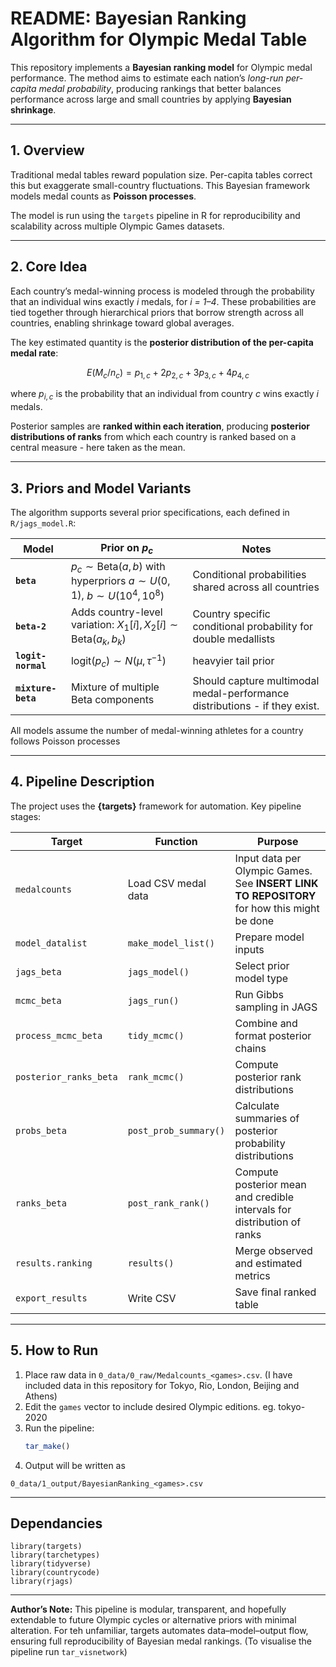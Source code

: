 # README: Bayesian Ranking Algorithm for Olympic Medal Table

This repository implements a **Bayesian ranking model** for Olympic medal performance.  The method aims to estimate each nation’s *long-run per-capita medal probability*, producing rankings that better balances performance across large and small countries by applying **Bayesian shrinkage**.  

---

## 1. Overview  

Traditional medal tables reward population size. Per-capita tables correct this but exaggerate small-country fluctuations. This Bayesian framework models medal counts as **Poisson processes**.

The model is run using the `targets` pipeline in R for reproducibility and scalability across multiple Olympic Games datasets.  

---

## 2. Core Idea  

Each country’s medal-winning process is modeled through the probability that an individual wins exactly *i* medals, for *i = 1–4*. These probabilities are tied together through hierarchical priors that borrow strength across all countries, enabling shrinkage toward global averages.  

The key estimated quantity is the **posterior distribution of the per-capita medal rate**:  

$$
E(M_c/n_c) = p_{1,c} + 2p_{2,c} + 3p_{3,c} + 4p_{4,c}
$$ 

where $p_{i,c}$ is the probability that an individual from country $c$ wins exactly *i* medals.  

Posterior samples are **ranked within each iteration**, producing **posterior distributions of ranks** from which each country is ranked based on a central measure - here taken as the mean.

---

## 3. Priors and Model Variants  

The algorithm supports several prior specifications, each defined in `R/jags_model.R`:  

| Model | Prior on $p_c$ | Notes |
|--------|------------------|-------|
| **`beta`** | $p_c \sim \text{Beta}(a, b)$ with hyperpriors $a \sim U(0,1)$, $b \sim U(10^4,10^8)$ | Conditional probabilities shared across all countries |
| **`beta-2`** | Adds country-level variation: $X_1[i], X_2[i] \sim \text{Beta}(a_k,b_k)$ | Country specific conditional probability for double medallists |
| **`logit-normal`** | $\text{logit}(p_c) \sim N(\mu, \tau^{-1})$ | heavyier tail prior|
| **`mixture-beta`** | Mixture of multiple Beta components | Should capture multimodal medal-performance distributions - if they exist. |

All models assume the number of medal-winning athletes for a country follows Poisson processes

---

## 4. Pipeline Description  

The project uses the **{targets}** framework for automation. Key pipeline stages:  

| Target | Function | Purpose |
|---------|-----------|----------|
| `medalcounts` | Load CSV medal data | Input data per Olympic Games. See **INSERT LINK TO REPOSITORY** for how this might be done |
| `model_datalist` | `make_model_list()` | Prepare model inputs |
| `jags_beta` | `jags_model()` | Select prior model type |
| `mcmc_beta` | `jags_run()` | Run Gibbs sampling in JAGS |
| `process_mcmc_beta` | `tidy_mcmc()` | Combine and format posterior chains |
| `posterior_ranks_beta` | `rank_mcmc()` | Compute posterior rank distributions |
| `probs_beta` | `post_prob_summary()` | Calculate summaries of posterior probability distributions |
| `ranks_beta` | `post_rank_rank()` | Compute posterior mean and credible intervals for distribution of ranks |
| `results.ranking` | `results()` | Merge observed and estimated metrics |
| `export_results` | Write CSV | Save final ranked table |

---

## 5. How to Run  

1. Place raw data in `0_data/0_raw/Medalcounts_<games>.csv`.  (I have included data in this repository for Tokyo, Rio, London, Beijing and Athens)
2. Edit the `games` vector to include desired Olympic editions.  eg. tokyo-2020
3. Run the pipeline:  
   ```r
   tar_make()
   ```
4. Output will be written as 
```
0_data/1_output/BayesianRanking_<games>.csv
```
---
## Dependancies
```
library(targets)
library(tarchetypes)
library(tidyverse)
library(countrycode)
library(rjags)
```
---
**Author’s Note:**
This pipeline is modular, transparent, and hopefully extendable to future Olympic cycles or alternative priors with minimal alteration. For teh unfamiliar, targets automates data–model–output flow, ensuring full reproducibility of Bayesian medal rankings. (To visualise the pipeline run `tar_visnetwork`)
